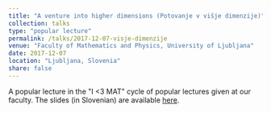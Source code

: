 ```yaml
---
title: "A venture into higher dimensions (Potovanje v višje dimenzije)"
collection: talks
type: "popular lecture"
permalink: /talks/2017-12-07-visje-dimenzije
venue: "Faculty of Mathematics and Physics, University of Ljubljana"
date: 2017-12-07
location: "Ljubljana, Slovenia"
share: false
---
```


A popular lecture in the "I <3 MAT" cycle of popular lectures given at our faculty. The slides (in
Slovenian) are available [here]({{page.baseurl}}/files/prestavitev_visje_dimenzije.pdf).

<!--
vim: spell spelllang=en:
-->
